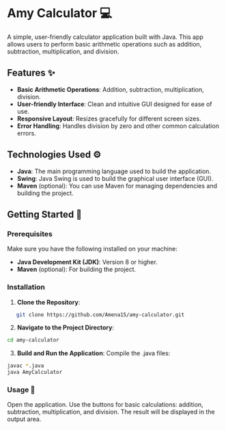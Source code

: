 # Amy Calculator 💻

A simple, user-friendly calculator application built with Java. This app allows users to perform basic arithmetic operations such as addition, subtraction, multiplication, and division.

## Features ✨

- **Basic Arithmetic Operations**: Addition, subtraction, multiplication, division.
- **User-friendly Interface**: Clean and intuitive GUI designed for ease of use.
- **Responsive Layout**: Resizes gracefully for different screen sizes.
- **Error Handling**: Handles division by zero and other common calculation errors.

## Technologies Used ⚙️

- **Java**: The main programming language used to build the application.
- **Swing**: Java Swing is used to build the graphical user interface (GUI).
- **Maven** (optional): You can use Maven for managing dependencies and building the project.

## Getting Started 🚀

### Prerequisites

Make sure you have the following installed on your machine:

- **Java Development Kit (JDK)**: Version 8 or higher.
- **Maven** (optional): For building the project.

### Installation

1. **Clone the Repository**:
```bash
   git clone https://github.com/Amena15/amy-calculator.git
```
2. **Navigate to the Project Directory**:
```bash
cd amy-calculator
```
3. **Build and Run the Application**:
Compile the .java files:
```bash
javac *.java
java AmyCalculator
```

### Usage 📱
Open the application.
Use the buttons for basic calculations: addition, subtraction, multiplication, and division.
The result will be displayed in the output area.
